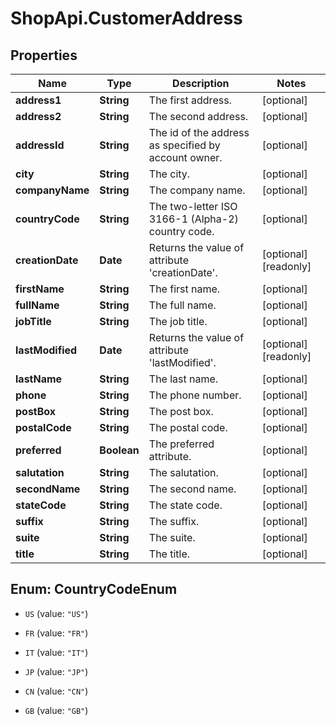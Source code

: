 # ShopApi.CustomerAddress

## Properties

Name | Type | Description | Notes
------------ | ------------- | ------------- | -------------
**address1** | **String** | The first address. | [optional] 
**address2** | **String** | The second address. | [optional] 
**addressId** | **String** | The id of the address as specified by account owner. | [optional] 
**city** | **String** | The city. | [optional] 
**companyName** | **String** | The company name. | [optional] 
**countryCode** | **String** | The two-letter ISO 3166-1 (Alpha-2) country code. | [optional] 
**creationDate** | **Date** | Returns the value of attribute &#39;creationDate&#39;. | [optional] [readonly] 
**firstName** | **String** | The first name. | [optional] 
**fullName** | **String** | The full name. | [optional] 
**jobTitle** | **String** | The job title. | [optional] 
**lastModified** | **Date** | Returns the value of attribute &#39;lastModified&#39;. | [optional] [readonly] 
**lastName** | **String** | The last name. | [optional] 
**phone** | **String** | The phone number. | [optional] 
**postBox** | **String** | The post box. | [optional] 
**postalCode** | **String** | The postal code. | [optional] 
**preferred** | **Boolean** | The preferred attribute. | [optional] 
**salutation** | **String** | The salutation. | [optional] 
**secondName** | **String** | The second name. | [optional] 
**stateCode** | **String** | The state code. | [optional] 
**suffix** | **String** | The suffix. | [optional] 
**suite** | **String** | The suite. | [optional] 
**title** | **String** | The title. | [optional] 



## Enum: CountryCodeEnum


* `US` (value: `"US"`)

* `FR` (value: `"FR"`)

* `IT` (value: `"IT"`)

* `JP` (value: `"JP"`)

* `CN` (value: `"CN"`)

* `GB` (value: `"GB"`)




